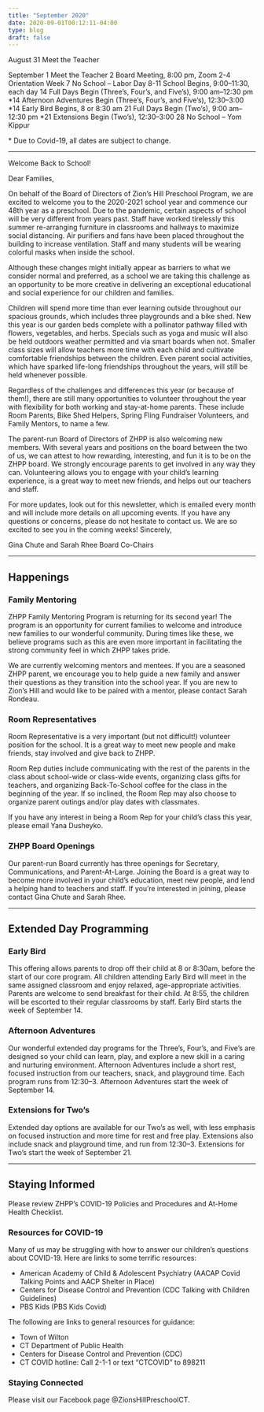 ```yaml
---
title: "September 2020"
date: 2020-09-01T00:12:11-04:00
type: blog
draft: false
---
```


August
31 Meet the Teacher

September
1 Meet the Teacher
2 Board Meeting, 8:00 pm, Zoom
2-4 Orientation Week
7 No School – Labor Day
8-11 School Begins, 9:00–11:30, each day
14 Full Days Begin (Three’s, Four’s, and Five’s), 9:00 am–12:30 pm
\*14 Afternoon Adventures Begin (Three’s, Four’s, and Five’s), 12:30–3:00
\*14 Early Bird Begins, 8 or 8:30 am
21 Full Days Begin (Two’s), 9:00 am–12:30 pm
\*21 Extensions Begin (Two’s), 12:30–3:00
28 No School – Yom Kippur

\* Due to Covid-19, all dates are subject to change.

---

Welcome Back to School!

Dear Families,

On behalf of the Board of Directors of Zion’s Hill Preschool Program, we are excited to welcome you to the 2020-2021 school year and commence our 48th year as a preschool.
Due to the pandemic, certain aspects of school will be very different from years past. Staff have worked tirelessly this summer re-arranging furniture in classrooms and hallways to maximize social distancing. Air purifiers and fans have been placed throughout the building to increase ventilation. Staff and many students will be wearing colorful masks when inside the school.

Although these changes might initially appear as barriers to what we consider normal and preferred, as a school we are taking this challenge as an opportunity to be more creative in delivering an exceptional educational and social experience for our children and families.

Children will spend more time than ever learning outside throughout our spacious grounds, which includes three playgrounds and a bike shed. New this year is our garden beds complete with a pollinator pathway filled with flowers, vegetables, and herbs. Specials such as yoga and music will also be held outdoors weather permitted and via smart boards when not. Smaller class sizes will allow teachers more time with each child and cultivate comfortable friendships between the children. Even parent social activities, which have sparked life-long friendships throughout the years, will still be held whenever possible.

Regardless of the challenges and differences this year (or because of them!), there are still many opportunities to volunteer throughout the year with flexibility for both working and stay-at-home parents. These include Room Parents, Bike Shed Helpers, Spring Fling Fundraiser Volunteers, and Family Mentors, to name a few.

The parent-run Board of Directors of ZHPP is also welcoming new members. With several years and positions on the board between the two of us, we can attest to how rewarding, interesting, and fun it is to be on the ZHPP board. We strongly encourage parents to get involved in any way they can. Volunteering allows you to engage with your child’s learning experience, is a great way to meet new friends, and helps out our teachers and staff.

For more updates, look out for this newsletter, which is emailed every month and will include more details on all upcoming events. If you have any questions or concerns, please do not hesitate to contact us. We are so excited to see you in the coming weeks!
Sincerely,

Gina Chute and Sarah Rhee
Board Co-Chairs

---

## Happenings

### Family Mentoring

ZHPP Family Mentoring Program is returning for its second year! The program is an opportunity for current families to welcome and introduce new families to our wonderful community. During times like these, we believe programs such as this are even more important in facilitating the strong community feel in which ZHPP takes pride.

We are currently welcoming mentors and mentees. If you are a seasoned ZHPP parent, we encourage you to help guide a new family and answer their questions as they transition into the school year. If you are new to Zion’s Hill and would like to be paired with a mentor, please contact Sarah Rondeau.

### Room Representatives

Room Representative is a very important (but not difficult!) volunteer position for the school. It is a great way to meet new people and make friends, stay involved and give back to ZHPP.

Room Rep duties include communicating with the rest of the parents in the class about school-wide or class-wide events, organizing class gifts for teachers, and organizing Back-To-School coffee for the class in the beginning of the year. If so inclined, the Room Rep may also choose to organize parent outings and/or play dates with classmates.

If you have any interest in being a Room Rep for your child’s class this year, please email Yana Dusheyko.

### ZHPP Board Openings

Our parent-run Board currently has three openings for Secretary, Communications, and Parent-At-Large. Joining the Board is a great way to become more involved in your child’s education, meet new people, and lend a helping hand to teachers and staff. If you’re interested in joining, please contact Gina Chute and Sarah Rhee.

---

## Extended Day Programming

### Early Bird

This offering allows parents to drop off their child at 8 or 8:30am, before the start of our core program. All children attending Early Bird will meet in the same assigned classroom and enjoy relaxed, age-appropriate activities. Parents are welcome to send breakfast for their child. At 8:55, the children will be escorted to their regular classrooms by staff. Early Bird starts the week of September 14.

### Afternoon Adventures

Our wonderful extended day programs for the Three’s, Four’s, and Five’s are designed so your child can learn, play, and explore a new skill in a caring and nurturing environment. Afternoon Adventures include a short rest, focused instruction from our teachers, snack, and playground time. Each program runs from 12:30–3. Afternoon Adventures start the week of September 14.

### Extensions for Two’s

Extended day options are available for our Two’s as well, with less emphasis on focused instruction and more time for rest and free play. Extensions also include snack and playground time, and run from 12:30–3. Extensions for Two’s start the week of September 21.

---

## Staying Informed

Please review ZHPP’s COVID-19 Policies and Procedures and At-Home Health Checklist.

### Resources for COVID-19

Many of us may be struggling with how to answer our children’s questions about COVID-19. Here are links to some terrific resources:

* American Academy of Child & Adolescent Psychiatry (AACAP Covid Talking Points and AACP Shelter in Place)
* Centers for Disease Control and Prevention (CDC Talking with Children Guidelines)
* PBS Kids (PBS Kids Covid)

The following are links to general resources for guidance:

* Town of Wilton
* CT Department of Public Health
* Centers for Disease Control and Prevention (CDC)
* CT COVID hotline: Call 2-1-1 or text “CTCOVID” to 898211

### Staying Connected

Please visit our Facebook page \@ZionsHillPreschoolCT.
